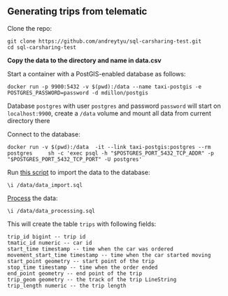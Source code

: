 ## Generating trips from telematic

Clone the repo:

```
git clone https://github.com/andreytyu/sql-carsharing-test.git
cd sql-carsharing-test
```

**Copy the data to the directory and name in data.csv**

Start a container with a PostGIS-enabled database as follows:
```
docker run -p 9900:5432 -v $(pwd):/data --name taxi-postgis -e POSTGRES_PASSWORD=password -d mdillon/postgis
```
Database `postgres` with user `postgres` and password `password` will start on `localhost:9900`, create a `/data` volume and mount all data from current directory there

Connect to the database:
```
docker run -v $(pwd):/data  -it --link taxi-postgis:postgres --rm postgres     sh -c 'exec psql -h "$POSTGRES_PORT_5432_TCP_ADDR" -p "$POSTGRES_PORT_5432_TCP_PORT" -U postgres'
```

Run [this script](https://github.com/andreytyu/sql-carsharing-test/blob/master/data_import.sql) to import the data to the database:

```
\i /data/data_import.sql
```

[Process](https://github.com/andreytyu/sql-carsharing-test/blob/master/data_processing.sql) the data:

```
\i /data/data_processing.sql
```

This will create the table `trips` with following fields:

```
trip_id bigint -- trip id
tmatic_id numeric -- car id
start_time timestamp -- time when the car was ordered
movement_start_time timestamp -- time when the car started moving
start_point geometry -- start point of the trip
stop_time timestamp -- time when the order ended
end_point geometry -- end point of the trip
trip_geom geometry -- the track of the trip LineString
trip_length numeric -- the trip length
```